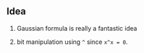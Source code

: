## Idea

1. Gaussian formula is really a fantastic idea

2. bit manipulation using `^` since `x^x = 0`.
